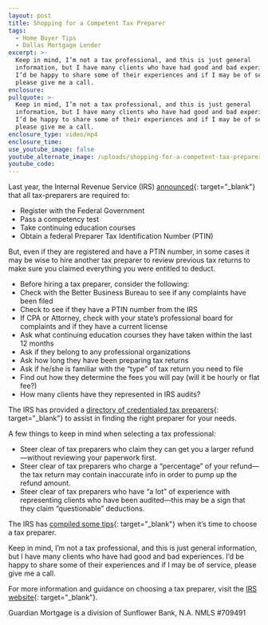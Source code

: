 ```yaml
---
layout: post
title: Shopping for a Competent Tax Preparer
tags:
  - Home Buyer Tips
  - Dallas Mortgage Lender
excerpt: >-
  Keep in mind, I’m not a tax professional, and this is just general
  information, but I have many clients who have had good and bad experiences.
  I’d be happy to share some of their experiences and if I may be of service,
  please give me a call.
enclosure:
pullquote: >-
  Keep in mind, I’m not a tax professional, and this is just general
  information, but I have many clients who have had good and bad experiences.
  I’d be happy to share some of their experiences and if I may be of service,
  please give me a call.
enclosure_type: video/mp4
enclosure_time:
use_youtube_image: false
youtube_alternate_image: /uploads/shopping-for-a-competent-tax-preparer.png
youtube_code:
---
```


Last year, the Internal Revenue Service (IRS) [announced](https://www.irs.gov/tax-professionals/understanding-tax-return-preparer-credentials-and-qualifications){: target="_blank"} that all tax-preparers are required to:

* Register with the Federal Government
* Pass a competency test
* Take continuing education courses
* Obtain a federal Preparer Tax Identification Number (PTIN)

But, even if they are registered and have a PTIN number, in some cases it may be wise to hire another tax preparer to review previous tax returns to make sure you claimed everything you were entitled to deduct.

* Before hiring a tax preparer, consider the following:
* Check with the Better Business Bureau to see if any complaints have been filed
* Check to see if they have a PTIN number from the IRS
* If CPA or Attorney, check with your state’s professional board for complaints and if they have a current license
* Ask what continuing education courses they have taken within the last 12 months
* Ask if they belong to any professional organizations
* Ask how long they have been preparing tax returns
* Ask if he/she is familiar with the “type” of tax return you need to file
* Find out how they determine the fees you will pay (will it be hourly or flat fee?)
* How many clients have they represented in IRS audits?

The IRS has provided a [directory of credentialed tax preparers](https://irs.treasury.gov/rpo/rpo.jsf){: target="_blank"} to assist in finding the right preparer for your needs.&nbsp;

A few things to keep in mind when selecting a tax professional:

* Steer clear of tax preparers who claim they can get you a larger refund—without reviewing your paperwork first.
* Steer clear of tax preparers who charge a “percentage” of your refund—the tax return may contain inaccurate info in order to pump up the refund amount.
* Steer clear of tax preparers who have “a lot” of experience with representing clients who have been audited—this may be a sign that they claim “questionable” deductions.&nbsp;

The IRS has [compiled some tips](https://www.irs.gov/newsroom/things-to-remember-when-choosing-a-tax-preparer){: target="_blank"} when it’s time to choose a tax preparer.

Keep in mind, I’m not a tax professional, and this is just general information, but I have many clients who have had good and bad experiences. I’d be happy to share some of their experiences and if I may be of service, please give me a call.

For more information and guidance on choosing a tax preparer, visit the [IRS website](https://www.irs.gov/newsroom/tax-time-guide-online-tools-help-taxpayers-choose-a-qualified-tax-professional){: target="_blank"}.&nbsp;

Guardian Mortgage is a division of Sunflower Bank, N.A. NMLS #709491